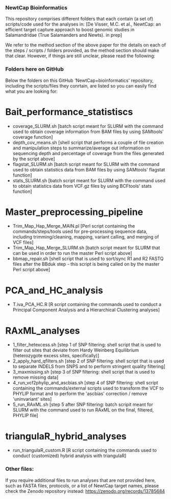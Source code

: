 ### NewtCap Bioinformatics

This repository comprises different folders that each contain (a set of) scripts/code used for the analyses in: 
[De Visser, M.C. et al., NewtCap: an efficient target capture approach to boost genomic studies in Salamandridae (True Salamanders and Newts). in prep]

We refer to the method section of the above paper for the details on each of the steps / scripts / folders provided, as the method section should make that clear.
However, if things are still unclear, please read the following:



### Folders here on GitHub

Below the folders on this GitHub 'NewtCap+bioinformatics' repository, including the scripts/files they conrtain, are listed so you can easily find what you are looking for:

# Bait_performance_statistiscs
 - coverage_SLURM.sh                 [batch script meant for SLURM with the command used to obtain coverage information from BAM files by using SAMtools' coverage function]
 - depth_cov_means.sh                [shell script that performs a couple of file creation and manipulation steps to summarize/average out information on sequencing depth and percentage of coverage from the files generated by the script above]
 - flagstat_SLURM.sh                 [batch script meant for SLURM with the command used to obtain statistics data from BAM files by using SAMtools' flagstat function]
 - stats_SLURM.sh                    [batch script meant for SLURM with the command used to obtain statistics data from VCF.gz files by using BCFtools' stats function]

# Master_preprocessing_pipeline
 - Trim_Map_Hap_Merge_MAIN.pl        [Perl script containing the commands/steps/tools used for pre-processing sequence data, including trimming/cleaning, mapping, variant calling, and merging of VCF files]
 - Trim_Map_Hap_Merge_SLURM.sh       [batch script meant for SLURM that can be used in order to run the master Perl script above]
 - bbmap_repair.sh                   [shell script that is used to sort/sync R1 and R2 FASTQ files after the BBduk step - this script is being called on by the master Perl script above]

# PCA_and_HC_analysis
 - T.iva_PCA_HC.R                    [R script containing the commands used to conduct a Principal Component Analysis and a Hierarchical Clustering analyses] 

# RAxML_analyses
 - 1_filter_hetexcess.sh             [step 1 of SNP filtering: shell script that is used to filter out sites that deviate from Hardy Weinberg Equilibrium (heterozygote excess sites, specifically)]
 - 2_apply_hard_qfilters.sh          [step 2 of SNP filtering: shell script that is used to separate INDELS from SNPS and to perform stringent quality filtering]
 - 3_maxmissing.sh                   [step 3 of SNP filtering: shell script that is used to remove missing data]
 - 4_run_vcf2phylip_and_ascbias.sh   [step 4 of SNP filtering: shell script containing the commands/external scripts used to transform the VCF to PHYLIP format and to perform the 'ascbias' correction / remove 'uninvariant' sites]
 - 5_run_RAxML.sh                    [step 5 after SNP filtering: batch scripit meant for SLURM with the command used to run RAxML on the final, filtered, PHYLIP file]

# triangulaR_hybrid_analyses
 - run_triangulaR_custom.R           [R script containing the commands used to conduct (customized) hybrid analysis with triangulaR]



### Other files:

If you require additional files to run analyses that are not provided here, such as FASTA files, protocols, or a list of NewtCap target names, please check the Zenodo repository instead: 
https://zenodo.org/records/13785684
